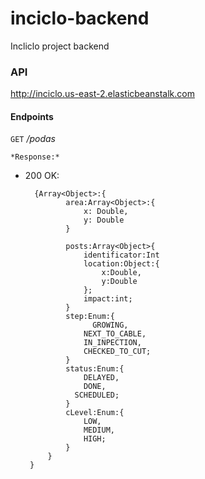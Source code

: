 # inciclo-backend
Incliclo project backend

### API
http://inciclo.us-east-2.elasticbeanstalk.com


#### Endpoints

`GET` */podas*

  	*Response:*
			
-  200 OK:

		 {Array<Object>:{
		 		area:Array<Object>:{
		 			x: Double,
		 			y: Double
		 		} 
		 		
		 		posts:Array<Object>{
		 			identificator:Int
			      	location:Object:{
			      		x:Double,
			      		y:Double
			      	};
			      	impact:int;
		 		}
		 		step:Enum:{
		 			  GROWING,
			        NEXT_TO_CABLE,
			        IN_INPECTION,
			        CHECKED_TO_CUT;
		 		}
		 		status:Enum:{
		 			DELAYED,
			      	DONE,
			      SCHEDULED;
		 		}
		 		cLevel:Enum:{
		 			LOW,
			    	MEDIUM,
			    	HIGH;
		 		}
		 	}
		}
